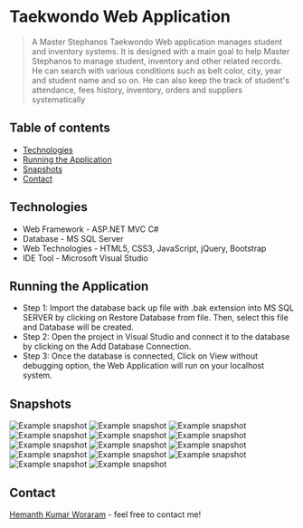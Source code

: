# Taekwondo Web Application

>A Master Stephanos Taekwondo Web application manages student and inventory systems. It is designed with a main goal to help Master Stephanos to manage student, inventory and other related records. He can search with various conditions such as belt color, city, year and student name and so on. He can also keep the track of student's attendance, fees history, inventory, orders and suppliers systematically

## Table of contents
* [Technologies](#technologies)
* [Running the Application](#running-the-application)
* [Snapshots](#snapshots)
* [Contact](#contact)

## Technologies
* Web Framework - ASP.NET MVC C#
* Database - MS SQL Server
* Web Technologies - HTML5, CSS3, JavaScript, jQuery, Bootstrap
* IDE Tool - Microsoft Visual Studio

## Running the Application
* Step 1: Import the database back up file with .bak extension into MS SQL SERVER by clicking on Restore Database from file. Then, select this file and Database will be created.
* Step 2: Open the project in Visual Studio and connect it to the database by clicking on the Add Database Connection.
* Step 3: Once the database is connected, Click on View without debugging option, the Web Application will run on your localhost system.

## Snapshots
![Example snapshot](./snapshot/t1.png) 
![Example snapshot](./snapshot/t2.png)
![Example snapshot](./snapshot/t3.png)
![Example snapshot](./snapshot/t4.png)
![Example snapshot](./snapshot/t5.png)
![Example snapshot](./snapshot/t6.png)
![Example snapshot](./snapshot/t7.png)
![Example snapshot](./snapshot/t8.png)
![Example snapshot](./snapshot/t9.png)
![Example snapshot](./snapshot/t10.png)
![Example snapshot](./snapshot/t11.png)
![Example snapshot](./snapshot/t12.png)
![Example snapshot](./snapshot/t13.png)
![Example snapshot](./snapshot/t14.png)

## Contact
[Hemanth Kumar Woraram](https://hemanthkumarw.com/) - feel free to contact me!
